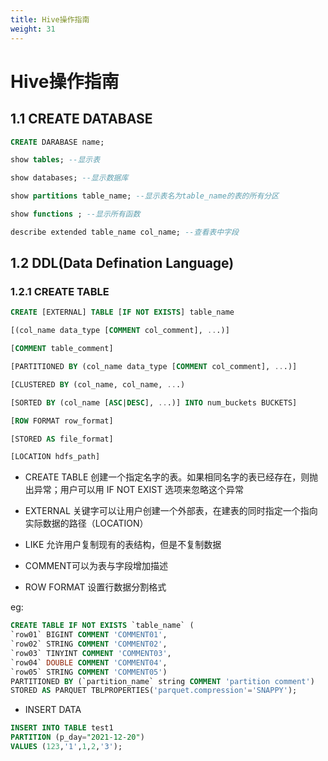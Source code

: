 ```yaml
---
title: Hive操作指南
weight: 31
---
```


# Hive操作指南

## 1.1 CREATE DATABASE

```sql
CREATE DARABASE name;
```

```sql
show tables; --显示表

show databases; --显示数据库

show partitions table_name; --显示表名为table_name的表的所有分区

show functions ; --显示所有函数

describe extended table_name col_name; --查看表中字段
```

## 1.2 DDL(Data Defination Language)

### 1.2.1 CREATE TABLE

```sql
CREATE [EXTERNAL] TABLE [IF NOT EXISTS] table_name

[(col_name data_type [COMMENT col_comment], ...)]

[COMMENT table_comment]

[PARTITIONED BY (col_name data_type [COMMENT col_comment], ...)]

[CLUSTERED BY (col_name, col_name, ...)

[SORTED BY (col_name [ASC|DESC], ...)] INTO num_buckets BUCKETS]

[ROW FORMAT row_format]

[STORED AS file_format]

[LOCATION hdfs_path]
```

- CREATE TABLE 创建一个指定名字的表。如果相同名字的表已经存在，则抛出异常；用户可以用 IF NOT EXIST 选项来忽略这个异常

- EXTERNAL 关键字可以让用户创建一个外部表，在建表的同时指定一个指向实际数据的路径（LOCATION）

- LIKE 允许用户复制现有的表结构，但是不复制数据

- COMMENT可以为表与字段增加描述

- ROW FORMAT 设置行数据分割格式

eg:
```sql
CREATE TABLE IF NOT EXISTS `table_name` (
`row01` BIGINT COMMENT 'COMMENT01',
`row02` STRING COMMENT 'COMMENT02',
`row03` TINYINT COMMENT 'COMMENT03',
`row04` DOUBLE COMMENT 'COMMENT04',
`row05` STRING COMMENT 'COMMENT05')
PARTITIONED BY (`partition_name` string COMMENT 'partition comment')
STORED AS PARQUET TBLPROPERTIES('parquet.compression'='SNAPPY');
```

- INSERT DATA

```sql
INSERT INTO TABLE test1
PARTITION (p_day="2021-12-20")
VALUES (123,'1',1,2,'3');
```

